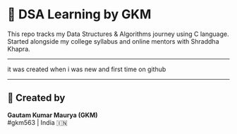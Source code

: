 # 📘 DSA Learning by GKM

This repo tracks my Data Structures & Algorithms journey using C language.  
Started alongside my college syllabus and online mentors with  Shraddha Khapra.

---

 it was created when i was new and first time on github


---

## 📌 Created by

**Gautam Kumar Maurya (GKM)**  
#gkm563 | India 🇮🇳
